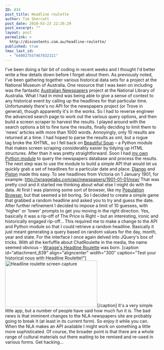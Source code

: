 ```yaml
---
ID: 834
post_title: Headline roulette
author: Tim Sherratt
post_date: 2010-03-23 22:26:29
post_excerpt: ""
layout: post
permalink: >
  http://discontents.com.au/headline-roulette/
published: true
tmac_last_id:
  - "640027557467832321"
---
```

I've been doing a fair bit of coding in recent weeks and I thought I'd better write a few details down before I forget about them. As previously noted, I've been gathering together various historical data sets for a project at the National Museum of Australia. One resource that I was keen on including was the fantastic [Australian Newspapers][1] project at the National Library of Australia. What I had in mind was being able to give a sense of context to any historical event by calling up the headlines for that particular time. Unfortunately there's no API for the newspapers project (or Trove in general), though apparently it's in the works. So I had to reverse engineer the advanced search page to work out the various query options, and then build a screen scraper to harvest the results. I played around with the search options a bit to fine tune the results, finally deciding to limit them to 'news' articles with more than 1000 words. Annoyingly, only 10 results are returned at a time. I had hoped to parse the results as xml, but a rogue <br> tag broke the XHTML, so I fell back on [Beautiful Soup][2] – a Python module that makes screen scraping considerably easier by tidying up HTML structures. After than it was pretty straightforward. Soon I had [my own Python module][3] to query the newspapers database and process the results. The next step was to use the module to build a simple API that would let us quickly grab a set of headlines for a particular date and place. [Django][4] and [Piston][5] made this easy. To see headlines from Victoria on 1 January 1901, for example: <http://wraggelabs.com/api/newspapers/1901-01-01/nsw/> That was pretty cool and it started me thinking about what else I might do with the data. At first I was planning some sort of browser, like my [Population Browser][6], but that seemed a bit boring. So I decided to create a simple game that grabbed a random headline and asked you to try and guess the date. After further refinement I decided to impose a limit of 10 guesses, with 'higher' or 'lower' prompts to get you moving in the right direction. Yes, basically it was a rip-off of The Price is Right – but an interesting, ironic and historically engaged rip-off... This required me to make a change to the API and Python module so that I could retrieve a random headline. Basically it just meant generating a query based on random values for the day, month, year and state. For the interface I once again delved into JQuery's box of tricks. With all the kerfuffle about ChatRoulette in the media, the name seemed obvious – [Wragge's Headline Roulette][7] was born. [caption id="attachment_839" align="aligncenter" width="300" caption="Test your historical nous with Headline Roulette!"][<img class="size-medium wp-image-839" title="headline-roulette" src="http://discontents.com.au/wp-content/uploads/2010/03/headline-roulette-300x151.jpg" alt="Headline roulette screen capture" width="300" height="151" />][7][/caption] It's a very simple little app, but a number of people have said how much fun it is. The bad news is that imminent changes to the NLA newspapers site are probably going to break it (at least in its current form). So enjoy it while you can. When the NLA makes an API available I might work on something a little more sophisticated. Of course, the broader point is that there are a whole range of cultural materials out there waiting to be remixed and re-used in various forms. Get hacking...

 [1]: http://newspapers.nla.gov.au/ndp/del/home
 [2]: http://www.crummy.com/software/BeautifulSoup/
 [3]: http://bitbucket.org/wragge/nla-newspapers/
 [4]: http://www.djangoproject.com/
 [5]: http://bitbucket.org/jespern/django-piston/wiki/Home
 [6]: http://wraggelabs.com/abs/
 [7]: http://wraggelabs.com/newsroulette/